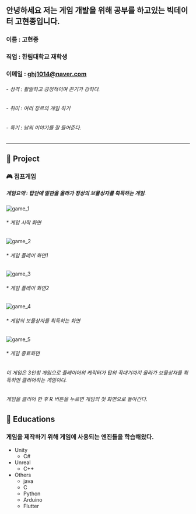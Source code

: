 ## 안녕하세요 저는 게임 개발을 위해 공부를 하고있는 빅데이터 고현종입니다.

### 이름 : 고현종
### 직업 : 한림대학교 재학생
### 이메일 : ghj1014@naver.com

###### - 성격 : 활발하고 긍정적이며 끈기가 강하다.
###### - 취미 : 여러 장르의 게임 하기
###### - 특기 : 남의 이야기를 잘 들어준다.
-----------------------------------------------------------------------
## 🔭 Project 
### :video_game: 점프게임
##### 게임요약 : 탑안에 발판을 올라가 정상의 보물상자를 획득하는 게임.
 ![game_1](https://user-images.githubusercontent.com/115774307/198257166-7ab9d1a0-e593-4cc7-98a0-ea71c6198eea.jpg)
  ###### * 게임 시작 화면
 ![game_2](https://user-images.githubusercontent.com/115774307/198257486-f11f0765-9762-4737-bd0c-27fd3e5933be.jpg)
  ###### * 게임 플레이 화면1
 ![game_3](https://user-images.githubusercontent.com/115774307/198257567-25c5578a-2aa1-4638-9706-c45846e9a742.jpg)
  ###### * 게임 플레이 화면2
 ![game_4](https://user-images.githubusercontent.com/115774307/198257789-75a5c144-9439-4931-83b8-3186ffec8329.jpg)
  ###### * 게임의 보물상자를 획득하는 화면
 ![game_5](https://user-images.githubusercontent.com/115774307/198257880-553f7ed6-94e5-4f44-acc9-5e0d2ef81116.jpg)
  ###### * 게임 종료화면
  
  ###### 이 게임은 3인칭 게임으로 플레이어의 케릭터가 탑의 꼭대기까지 올라가 보물상자를 획득하면 클리어하는 게임이다. 
  ###### 게임을 클리어 한 후 R 버튼을 누르면 게임의 첫 화면으로 돌아간다. 
  
  ## :book: Educations
  ### 게임을 제작하기 위해 게임에 사용되는 엔진들을 학습해왔다.
  * Unity
    - C#
  * Unreal
    - C++
  * Others
    - java
    - C
    - Python
    - Arduino
    - Flutter
<!--


- 🔭 I’m currently working on ...
- 🌱 I’m currently learning ...
- 👯 I’m looking to collaborate on ...
- 🤔 I’m looking for help with ...
- 💬 Ask me about ...
- 📫 How to reach me: ...
- 😄 Pronouns: ...
- ⚡ Fun fact: ...
-->
